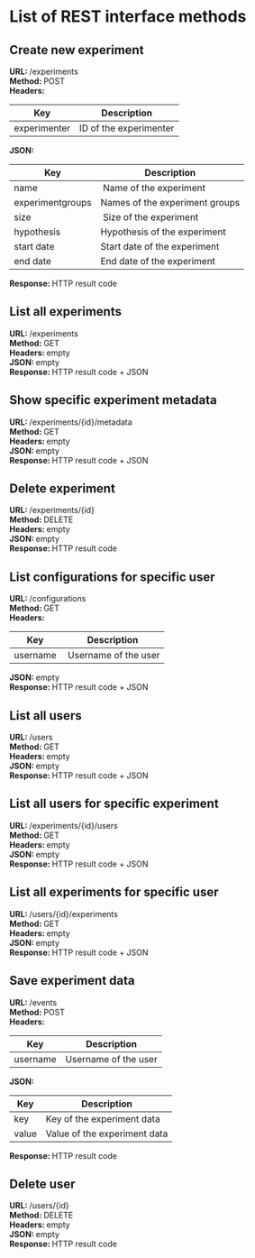 # List of REST interface methods

## Create new experiment
<strong>URL: </strong>/experiments  
<strong>Method: </strong>POST  
<strong>Headers: </strong> 

| Key | Description |  
| --- | ----------- |  
| experimenter | ID of the experimenter |  

<strong>JSON: </strong>  

| Key | Description |  
| --- | ----------- |  
| name | Name of the experiment |  
| experimentgroups | Names of the experiment groups |  
| size | Size of the experiment |  
| hypothesis | Hypothesis of the experiment |  
| start date | Start date of the experiment |  
| end date | End date of the experiment |  

<strong>Response: </strong> HTTP result code  

## List all experiments  
<strong>URL: </strong>/experiments  
<strong>Method: </strong>GET  
<strong>Headers: </strong>empty  
<strong>JSON: </strong>empty  
<strong>Response: </strong>HTTP result code + JSON  

## Show specific experiment metadata 
<strong>URL: </strong>/experiments/{id}/metadata  
<strong>Method: </strong>GET  
<strong>Headers: </strong>empty  
<strong>JSON: </strong>empty  
<strong>Response: </strong>HTTP result code + JSON  

## Delete experiment  
<strong>URL: </strong>/experiments/{id}  
<strong>Method: </strong>DELETE  
<strong>Headers: </strong>empty  
<strong>JSON: </strong>empty  
<strong>Response: </strong>HTTP result code  

## List configurations for specific user  
<strong>URL: </strong>/configurations  
<strong>Method: </strong>GET  
<strong>Headers: </strong>  

| Key | Description |  
| --- | ----------- |  
| username | Username of the user |  

<strong>JSON: </strong>empty  
<strong>Response: </strong>HTTP result code + JSON  

## List all users  
<strong>URL: </strong>/users  
<strong>Method: </strong>GET  
<strong>Headers: </strong>empty  
<strong>JSON: </strong>empty  
<strong>Response: </strong>HTTP result code + JSON  

## List all users for specific experiment  
<strong>URL: </strong>/experiments/{id}/users  
<strong>Method: </strong>GET  
<strong>Headers: </strong>empty  
<strong>JSON: </strong>empty  
<strong>Response: </strong>HTTP result code + JSON  

## List all experiments for specific user  
<strong>URL: </strong>/users/{id}/experiments  
<strong>Method: </strong>GET  
<strong>Headers: </strong>empty  
<strong>JSON: </strong>empty  
<strong>Response: </strong>HTTP result code + JSON  

## Save experiment data  
<strong>URL: </strong>/events  
<strong>Method: </strong>POST  
<strong>Headers: </strong>  

| Key | Description |  
| --- | ----------- |  
| username | Username of the user |  

<strong>JSON: </strong>  

| Key | Description |  
| --- | ----------- |  
| key | Key of the experiment data |  
| value | Value of the experiment data |  

<strong>Response: </strong>HTTP result code  

## Delete user  
<strong>URL: </strong>/users/{id}  
<strong>Method: </strong>DELETE  
<strong>Headers: </strong>empty  
<strong>JSON: </strong>empty  
<strong>Response: </strong>HTTP result code  

